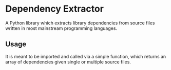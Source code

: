 # Dependency Extractor

A Python library which extracts library dependencies from source files written in most mainstream programming languages.

## Usage

It is meant to be imported and called via a simple function, which returns an array of dependencies given single or multiple source files.

